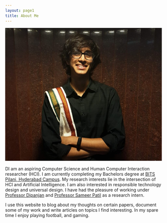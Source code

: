 ```yaml
---
layout: page1
title: About Me
---
```

<img src="\img\dp.jpeg" alt="Profile Picture" class = "center1"/>


DI am an aspiring Computer Science and Human Computer Interaction researcher (HCI). I am currently completing my Bachelors degree at [BITS Pilani, Hyderabad Campus](https://www.bits-pilani.ac.in/hyderabad/). My research interests lie in the intersection of HCI and Artificial Intelligence. I am also interested in responsible technology design and universal design. I have had the pleasure of working under [Professor Dipanjan](https://www.bits-pilani.ac.in/hyderabad/dipanjan/Profile) and [Professor Sameer Patil](https://faculty.utah.edu/u6038392-SAMEER_PATIL/contact/index.hml) as a research intern. 

I use this website to blog about my thoughts on certain papers, document some of my work and write articles on topics I find interesting. In my spare time I enjoy playing football, and gaming. 

